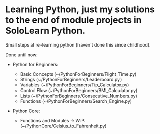# Learning Python, just my solutions to the end of module projects in SoloLearn Python.

Small steps at re-learning python (haven't done this since childhood).

Done until now:

-   Python for Beginners:

    -   Basic Concepts (~/PythonForBeginners/Flight_Time.py)
    -   Strings (~/PythonForBeginners/Leaderboard.py)
    -   Variables (~/PythonForBeginners/Tip_Calculator.py)
    -   Control Flow (~/PythonForBeginners/BMI_Calculator.py)
    -   Lists (~/PythonForBeginners/Consecutive_Numbers.py)
    -   Functions (~/PythonForBeginners/Search_Engine.py)

-   Python Core:

    -   Functions and Modules -> WiP: (~/PythonCore/Celsius_to_Fahrenheit.py)

